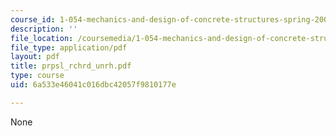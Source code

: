 ```yaml
---
course_id: 1-054-mechanics-and-design-of-concrete-structures-spring-2004
description: ''
file_location: /coursemedia/1-054-mechanics-and-design-of-concrete-structures-spring-2004/6a533e46041c016dbc42057f9810177e_prpsl_rchrd_unrh.pdf
file_type: application/pdf
layout: pdf
title: prpsl_rchrd_unrh.pdf
type: course
uid: 6a533e46041c016dbc42057f9810177e

---
```

None